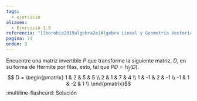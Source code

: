 ```yaml
---
tags:
  - ejercicio
aliases:
  - Ejercicio 1.9
referencia: "[[borobia2019algebra2e|Álgebra Lineal y Geometría Vectorial (2a ed)]]"
pagina: 73
orden: 9
---
```

Encuentre una matriz invertible $P$ que transforme la siguiente matriz, $D$, en su forma de Hermite por filas, esto, tal que $PD=H_f(D)$.
$$
D =
\begin{pmatrix} 1 & 2 & 5 & 5 \\ 2 & 1 & 7 & 4 \\ 1 & -1 & 2 & -1 \\ -1 & 1 & -2 & 1 \\ \end{pmatrix}$$
:multiline-flashcard:
Solución
